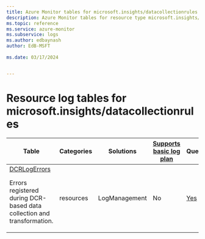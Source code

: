 ```yaml
---
title: Azure Monitor tables for microsoft.insights/datacollectionrules
description: Azure Monitor tables for resource type microsoft.insights/datacollectionrules
ms.topic: reference
ms.service: azure-monitor
ms.subservice: logs
ms.author: edbaynash
author: EdB-MSFT
   
ms.date: 03/17/2024


---
```


# Resource log tables for microsoft.insights/datacollectionrules  


| Table | Categories | Solutions|[Supports basic log plan](/azure/azure-monitor/logs/basic-logs-configure?tabs=portal-1#compare-the-basic-and-analytics-log-data-plans)| Queries|
|---|---|---|---|---|
| [DCRLogErrors](/azure/azure-monitor/reference/tables/DCRLogErrors)<p>Errors registered during DCR-based data collection and transformation. | resources | LogManagement | No| [Yes](/azure/azure-monitor/reference/queries/dcrlogerrors)|

